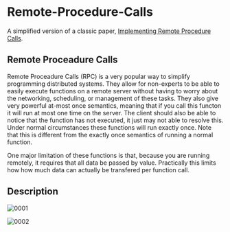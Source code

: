 # Remote-Procedure-Calls

A simplified version of a classic paper, [Implementing Remote Procedure Calls](https://web.eecs.umich.edu/~mosharaf/Readings/RPC.pdf).

## Remote Proceadure Calls
Remote Proceadure Calls (RPC) is a very popular way to simplify programming distributed systems. They allow for non-experts to be able to easily execute functions on a remote server without having to worry about the networking, scheduling, or management of these tasks. They also give very powerful at-most once semantics, meaning that if you call this functon it will run at most one time on the server. The client should also be able to notice that the function has not executed, it just may not able to resolve this. Under normal circumstances these functions will run exactly once. Note that this is different from the exactly once semantics of running a normal function.

One major limitation of these functions is that, because you are running remotely, it requires that all data be passed by value. Practically this limits how how much data can actually be transfered per function call.

## Description
![0001](https://github.com/YiboK/Remote-Procedure-Calls/assets/94937314/4cc029f1-51dc-4853-9da0-a0817c7dce0f)

![0002](https://github.com/YiboK/Remote-Procedure-Calls/assets/94937314/d4ed9207-cc9f-4627-9b8f-664f641d5592)

